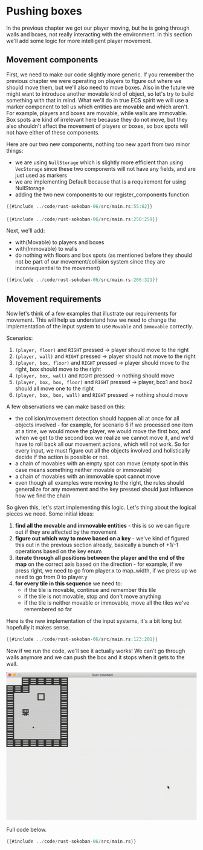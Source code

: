 # Pushing boxes

In the previous chapter we got our player moving, but he is going through walls and boxes, not really interacting with the environment. In this section we'll add some logic for more intelligent player movement.

## Movement components
First, we need to make our code slightly more generic. If you remember the previous chapter we were operating on players to figure out where we should move them, but we'll also need to move boxes. Also in the future we might want to introduce another movable kind of object, so let's try to build something with that in mind. What we'll do in true ECS spirit we will use a marker component to tell us which entities are movable and which aren't. For example, players and boxes are movable, while walls are immovable. Box spots are kind of irrelevant here because they do not move, but they also shouldn't affect the movement of players or boxes, so box spots will not have either of these components.

Here are our two new components, nothing too new apart from two minor things:
* we are using `NullStorage` which is slightly more efficient than using `VecStorage` since these two components will not have any fields, and are just used as markers
* we are implementing Default because that is a requirement for using NullStorage
* adding the two new components to our register_components function


```rust
{{#include ../code/rust-sokoban-06/src/main.rs:55:62}}

{{#include ../code/rust-sokoban-06/src/main.rs:250:259}}
```

Next, we'll add:
* with(Movable) to players and boxes
* with(Immovable) to walls
* do nothing with floors and box spots (as mentioned before they should not be part of our movement/collision system since they are inconsequential to the movement)

```rust
{{#include ../code/rust-sokoban-06/src/main.rs:266:321}}
```

## Movement requirements
Now let's think of a few examples that illustrate our requirements for movement. This will help us understand how we need to change the implementation of the input system to use `Movable` and `Immovable` correctly.

Scenarios:
1. `(player, floor)` and `RIGHT` pressed -> player should move to the right
1. `(player, wall)` and `RIGHT` pressed -> player should not move to the right
1. `(player, box, floor)` and `RIGHT` pressed -> player should move to the right, box should move to the right
1. `(player, box, wall)` and `RIGHT` pressed -> nothing should move
1. `(player, box, box, floor)` and `RIGHT` pressed -> player, box1 and box2 should all move one to the right
1. `(player, box, box, wall)` and `RIGHT` pressed -> nothing should move

A few observations we can make based on this:
* the collision/movement detection should happen all at once for all objects involved - for example, for scenario 6 if we processed one item at a time, we would move the player, we would move the first box, and when we get to the second box we realize we cannot move it, and we'd have to roll back all our movement actions, which will not work. So for every input, we must figure out all the objects involved and holistically decide if the action is possible or not.
* a chain of movables with an empty spot can move (empty spot in this case means something neither movable or immovable)
* a chain of movables with an immovable spot cannot move
* even though all examples were moving to the right, the rules should generalize for any movement and the key pressed should just influence how we find the chain

So given this, let's start implementing this logic. Let's thing about the logical pieces we need. Some initial ideas:
1. **find all the movable and immovable entities** - this is so we can figure out if they are affected by the movement
2. **figure out which way to move based on a key** - we've kind of figured this out in the previous section already, basically a bunch of +1/-1 operations based on the key enum
3. **iterate through all positions between the player and the end of the map** on the correct axis based on the direction - for example, if we press right, we need to go from player.x to map_width, if we press up we need to go from 0 to player.y
4. **for every tile in this sequence** we need to:
    * if the tile is movable, continue and remember this tile
    * if the tile is not movable, stop and don't move anything
    * if the tile is neither movable or immovable, move all the tiles we've remembered so far

Here is the new implementation of the input systems, it's a bit long but hopefully it makes sense.

```rust
{{#include ../code/rust-sokoban-06/src/main.rs:123:201}}
```

Now if we run the code, we'll see it actually works! We can't go through walls anymore and we can push the box and it stops when it gets to the wall.

![Moving player](./images/movement.gif)

Full code below.

```rust
{{#include ../code/rust-sokoban-06/src/main.rs}}
```
